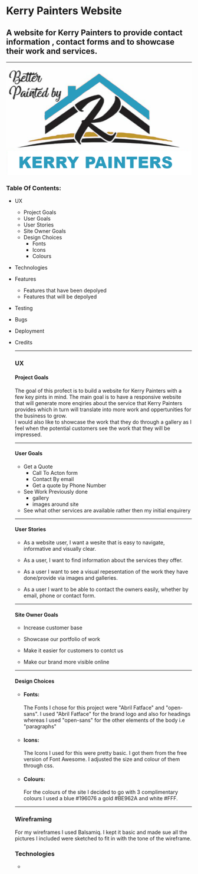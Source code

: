 
# Kerry Painters Website

## A website for Kerry Painters to provide contact information , contact forms and to showcase their work and services.
<hr>

![kerry-painters-logo](assets/images/kerry-painters-reworked-logo.png)

### **Table Of Contents:**

* UX 
    * Project Goals
    * User Goals
    * User Stories
    * Site Owner Goals
    * Design Choices
        * Fonts
        * Icons
        * Colours
* Technologies
* Features
    * Features that have been depolyed
    * Features that will be depolyed
* Testing
* Bugs
* Deployment
* Credits
    

    <hr>

    ### UX

    #### Project Goals

    The goal of this profect is to build a website for Kerry Painters with a few 
    key pints in mind.
    The main goal is to have a responsive website that will generate more enqiries about 
    the service that Kerry Painters provides which in turn will translate into more work and oppertunities for 
    the business to grow.<br>
    I would also like to showcase the work that they do through a gallery as
    I feel when the potential customers see the work that they will be impressed.

    <hr>

    #### User Goals 

    * Get a Quote 
        * Call To Acton form
        * Contact By email 
        * Get a quote by Phone Number
    * See Work Previously done 
        * gallery
        * images around site 
    * See what other services are available rather then my initial enquirery

    <hr>

    #### User Stories

    * As a website user, I want a wesite that is easy to navigate, informative and visually clear.

    * As a user, I want to find information about the services they offer.

    * As a user I want to see a visual repesentation of the work they have done/provide via images and galleries.

    * As a user I want to be able to contact the owners easily, whether by email, phone or contact form.

    <hr>

    #### Site Owner Goals

    * Increase customer base

    * Showcase our portfolio of work

    * Make it easier for customers to contct us

    * Make our brand more visible online

    <hr>

    #### Design Choices

    * #### Fonts:
        The Fonts I chose for this project were "Abril Fatface" and "open-sans".
        I used "Abril Fatface" for the brand logo and also for headings whereas I used 
        "open-sans"
        for the other elements of the body i.e "paragraphs"

    * #### Icons: 
        The Icons I used for this were pretty basic. I got them from the 
        free version of Font Awesome. I adjusted the size and colour of them through css.

    * #### Colours:
        For the colours of the site I decided to go with 3 complimentary colours
        I used a blue #196076 a gold #BE962A and white #FFF.


    <hr>

    ### Wireframing
    For my wireframes I used Balsamiq. I kept it basic and made sue all the pictures I included were
     sketched to fit in with the tone of the wireframe.

    



    ### Technologies

    * 

